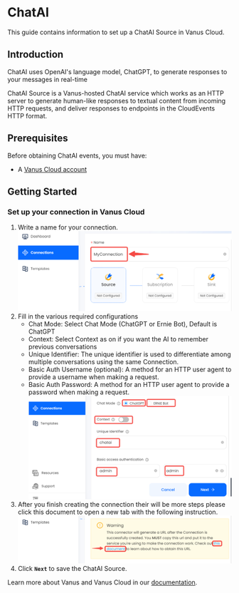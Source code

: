 # ChatAI

This guide contains information to set up a ChatAI Source in Vanus Cloud.

## Introduction

ChatAI uses OpenAI's language model, ChatGPT, to generate responses to your messages in real-time

ChatAI Source is a Vanus-hosted ChatAI service which works as an HTTP server to generate human-like responses to textual content from incoming HTTP requests, and deliver responses to endpoints in the CloudEvents HTTP format.

## Prerequisites

Before obtaining ChatAI events, you must have:

- A [Vanus Cloud account](https://cloud.vanus.ai)

## Getting Started

### Set up your connection in Vanus Cloud

1. Write a name for your connection.
    ![img.png](images/connection.png)
2. Fill in the various required configurations
    - Chat Mode: Select Chat Mode (ChatGPT or Ernie Bot), Default is ChatGPT
    - Context: Select Context as on if you want the AI to remember previous conversations
    - Unique Identifier: The unique identifier is used to differentiate among multiple conversations using the same Connection.
    - Basic Auth Username (optional): A method for an HTTP user agent to provide a username when making a request.
    - Basic Auth Password: A method for an HTTP user agent to provide a password when making a request.
    ![img.png](images/chatai-config.png)
3. After you finish creating the connection their will be more steps please click this document to open a new tab with the following instruction.
   ![img.png](images/webhook_setup.png)
4. Click **`Next`** to save the ChatAI Source.

Learn more about Vanus and Vanus Cloud in our [documentation](https://docs.vanus.ai).
